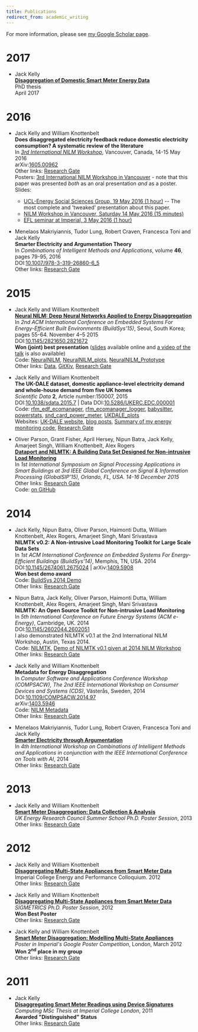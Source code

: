 ```yaml
---
title: Publications
redirect_from: academic_writing
---
```


For more information, please see [my Google Scholar page](https://scholar.google.co.uk/citations?hl=en&user=Z9L0TgsAAAAJ&view_op=list_works).

# 2017

* Jack Kelly<br/>
[**Disaggregation of Domestic Smart Meter Energy Data**](/files/writing/jack-kelly-phd-thesis.pdf)<br/>
PhD thesis<br/>
April 2017


# 2016

* Jack Kelly and William Knottenbelt<br/>
**Does disaggregated electricity feedback reduce domestic electricity consumption? A systematic review of the literature**<br/>
In [*3rd International NILM Workshop*](http://nilmworkshop.org/2016/index.html), Vancouver, Canada, 14-15 May 2016<br/>
arXiv:[1605.00962](http://arxiv.org/abs/1605.00962)<br/>
Other links: [Research Gate](https://www.researchgate.net/publication/301816612_Does_disaggregated_electricity_feedback_reduce_domestic_electricity_consumption_A_systematic_review_of_the_literature)<br/>
Posters: [3rd International NILM Workshop in Vancouver](/files/writing/energy-feedback-poster.pdf) - note that this paper was presented *both* as an oral presentation *and* as a poster.<br/>
Slides: 
   * [UCL-Energy Social Sciences Group, 19 May 2016 (1 hour)](http://jackkelly.github.io/UCL_effectiveness_of_disag_talk) -- The most complete and 'tweaked' presentation about this paper.
   * [NILM Workshop in Vancouver, Saturday 14 May 2016 (15 minutes)](http://jackkelly.github.io/NILM_Workshop_talk_2016)
   * [EFL seminar at Imperial, 3 May 2016 (1 hour)](http://jackkelly.github.io/EFL_talk)<br/>


* Menelaos Makriyiannis, Tudor Lung, Robert Craven, Francesca Toni and Jack Kelly<br/>
  **Smarter Electricity and Argumentation Theory**<br/>
  In *Combinations of Intelligent Methods and Applications*, volume **46**, pages 79-95, 2016<br>
  DOI:[10.1007/978-3-319-26860-6_5](http://dx.doi.org/10.1007/978-3-319-26860-6_5)<br/>
  Other links: [Research Gate](https://www.researchgate.net/publication/293488255_Smarter_Electricity_and_Argumentation_Theory)</br>

# 2015

* Jack Kelly and William Knottenbelt<br/>
  **[Neural NILM: Deep Neural Networks Applied to Energy Disaggregation](/files/writing/neural_nilm.pdf)**<br/>
  In *2nd ACM International Conference on Embedded Systems For Energy-Efficient Built Environments (BuildSys'15)*, Seoul, South Korea; pages 55-64.  November 4–5 2015<br/>
  DOI:[10.1145/2821650.2821672](http://dx.doi.org/10.1145/2821650.2821672)<br/>
  **Won (joint) best presentation** ([slides](http://jackkelly.github.io/BuildSys_2015_NeuralNILM) available online and [a video of the talk](https://www.youtube.com/watch?v=PC60fysLScg) is also available)<br/>
  Code: [NeuralNILM](https://github.com/jackKelly/neuralnilm), [NeuralNILM_plots](https://github.com/JackKelly/neuralnilm_plots), [NeuralNILM_Prototype](https://github.com/JackKelly/neuralnilm_prototype)<br/>
Other links: [Data](http://www.doc.ic.ac.uk/~dk3810/neuralnilm/), [GitXiv](http://gitxiv.com/posts/o4raoYX2HLyCfnCZs/neural-nilm),
  [Research Gate](https://www.researchgate.net/publication/280329746_Neural_NILM_Deep_Neural_Networks_Applied_to_Energy_Disaggregation)

* Jack Kelly and William Knottenbelt<br/>
  **The UK-DALE dataset, domestic appliance-level electricity demand and whole-house demand from five UK homes**<br/>
  *Scientific Data* **2**, Article number:150007, 2015<br/>
  DOI:[10.1038/sdata.2015.7](http://dx.doi.org/10.1038/sdata.2015.7) | Data DOI:[10.5286/UKERC.EDC.000001](http://dx.doi.org/10.5286/UKERC.EDC.000001)<br/>
  Code: [rfm_edf_ecomanager](https://github.com/JackKelly/rfm_edf_ecomanager), [rfm_ecomanager_logger](https://github.com/JackKelly/rfm_ecomanager_logger/), [babysitter](https://github.com/JackKelly/babysitter), [powerstats](https://github.com/JackKelly/powerstats), [snd_card_power_meter](https://github.com/JackKelly/snd_card_power_meter), [UKDALE_plots](https://github.com/JackKelly/ukdale_plots)<br/>
  Websites: [UK-DALE website](http://www.doc.ic.ac.uk/~dk3810/data/), [blog posts](/taxonomy/term/121), [Summary of my energy monitoring code](/summary_of_my_energy_monitoring_code), [Research Gate](https://www.researchgate.net/publication/261289463_The_UK-DALE_dataset_domestic_appliance-level_electricity_demand_and_whole-house_demand_from_five_UK_homes)

* Oliver Parson, Grant Fisher, April Hersey, Nipun Batra, Jack Kelly, Amarjeet Singh, William Knottenbelt, Alex Rogers<br/>
  **[Dataport and NILMTK: A Building Data Set Designed for Non-intrusive Load Monitoring](http://eprints.soton.ac.uk/381304/)**<br/>
  In *1st International Symposium on Signal Processing Applications in Smart Buildings at 3rd IEEE Global Conference on Signal & Information Processing (GlobalSIP'15), Orlando, FL, USA. 14-16 December 2015*<br/>
  Other links: [Research Gate](https://www.researchgate.net/publication/281538210_Dataport_and_NILMTK_A_Building_Data_Set_Designed_for_Non-intrusive_Load_Monitoring)<br/>
  Code:  [on GitHub](https://github.com/nilmtk/nilmtk/tree/master/nilmtk/dataset_converters/dataport)

# 2014

* Jack Kelly, Nipun Batra, Oliver Parson, Haimonti Dutta, William Knottenbelt, Alex Rogers, Amarjeet Singh, Mani Srivastava<br/>
  **NILMTK v0.2: A Non-intrusive Load Monitoring Toolkit for Large Scale Data Sets**<br/>
  In *1st ACM International Conference on Embedded Systems For Energy-Efficient Buildings (BuildSys'14)*, Memphis, TN, USA. 2014<br/>
  DOI:[10.1145/2674061.2675024](http://dx.doi.org/10.1145/2674061.2675024) | arXiv:[1409.5908](http://arxiv.org/abs/1409.5908)<br/>
   **Won best demo award**<br/>
   Code: [BuildSys 2014 Demo](http://nbviewer.ipython.org/github/nilmtk/nilmtk/blob/master/notebooks/BuildSys_2014_demo.ipynb)<br/>
  Other links: [Research Gate](https://www.researchgate.net/publication/265967167_NILMTK_v02_A_Non-intrusive_Load_Monitoring_Toolkit_for_Large_Scale_Data_Sets)

* Nipun Batra, Jack Kelly, Oliver Parson, Haimonti Dutta, William Knottenbelt, Alex Rogers, Amarjeet Singh, Mani Srivastava<br/>
  **NILMTK: An Open Source Toolkit for Non-intrusive Load Monitoring**<br/>
  In *5th International Conference on Future Energy Systems (ACM e-Energy)*, Cambridge, UK. 2014<br/>
  DOI:[10.1145/2602044.2602051](http://dx.doi.org/10.1145/2602044.2602051)<br/>
  I also demonstrated NILMTK v0.1 at the 2nd International NILM Workshop, Austin, Texas 2014.<br/>
  Code: [NILMTK](http://nilmtk.github.io/), [Demo of NILMTK v0.1 given at 2014 NILM Workshop](http://nbviewer.ipython.org/github/nilmtk/nilmtk/blob/master/notebooks/NILM_Workshop_2014_demo.ipynb)<br/>
  Other links: [Research Gate](https://www.researchgate.net/publication/261673114_NILMTK_An_open_source_toolkit_for_non-intrusive_load_monitoring)

* Jack Kelly and William Knottenbelt<br/>
  **Metadata for Energy Disaggregation**<br/>
  In *Computer Software and Applications Conference Workshop (COMPSACW), The 2nd IEEE International Workshop on Consumer Devices and Systems (CDS)*, Västerås, Sweden, 2014<br/>
  DOI:[10.1109/COMPSACW.2014.97](http://dx.doi.org/10.1109/COMPSACW.2014.97)<br/>
  arXiv:[1403.5946](http://arxiv.org/abs/1403.5946)<br/>
  Code:  [NILM Metadata](https://github.com/nilmtk/nilm_metadata)<br/>
  Other links: [Research Gate](https://www.researchgate.net/publication/261066138_Metadata_for_Energy_Disaggregation)

* Menelaos Makriyiannis, Tudor Lung, Robert Craven, Francesca Toni and Jack Kelly<br/>
  [**Smarter Electricity through Argumentation**](http://robertcraven.org/papers/2014_elec.pdf)<br/>
  In *4th International Workshop on Combinations of Intelligent Methods and Applications in conjunction with the IEEE International Conference on Tools with AI*, 2014<br/>
  Other links: [Research Gate](https://www.researchgate.net/publication/293488257_Smarter_Electricity_through_Argumentation)

# 2013

* Jack Kelly and William Knottenbelt<br/>
  **[Smart Meter Disaggregation: Data Collection & Analysis](http://www.doc.ic.ac.uk/~dk3810/writing/UKERC_poster2013_v2.pdf)**<br/>
  *UK Energy Research Council Summer School Ph.D. Poster Session*, 2013<br/>
  Other links: [Research Gate](https://www.researchgate.net/publication/293794118_Smart_Meter_Disaggregation_Data_Collection_Analysis)

# 2012

* Jack Kelly and William Knottenbelt<br/>
  [**Disaggregating Multi-State Appliances from Smart Meter Data**](http://harder.me.uk/sigmeperf12/student_poster/SIGMETRICS2012_Poster_Abstract_Kelly.pdf)<br/>
  Imperial College Energy and Performance Colloquium. 2012<br/>
  Other links: [Research Gate](https://www.researchgate.net/publication/293488368_Disaggregating_Multi-State_Appliances_from_Smart_Meter_Data)

* Jack Kelly and William Knottenbelt<br/>
  **[Disaggregating Multi-State Appliances from Smart Meter Data](http://www.sigmetrics.org/sigmetrics2012/student_poster/SIGMETRICS2012_Poster_Abstract_Kelly.pdf)**<br/>
  *SIGMETRICS Ph.D. Poster Session*, 2012<br/>
  **Won Best Poster**<br/>
  Other links: [Research Gate](https://www.researchgate.net/publication/293488371_Disaggregating_Multi-State_Appliances_from_Smart_Meter_Data)

* Jack Kelly and William Knottenbelt<br/>
  **[Smart Meter Disaggregation: Modelling Multi-State Appliances](/files/writing/googlePosterJackKelly2012lessText.pdf)**<br/>
  *Poster in Imperial's Google Poster Competition*, London, March 2012<br/>
  **Won 2<sup>nd</sup> place in my group**<br/>
  Other links: [Research Gate](https://www.researchgate.net/publication/293793997_Smart_Meter_Disaggregation_Modelling_Multi-State_Appliances)

# 2011

* Jack Kelly<br/>
  **[Disaggregating Smart Meter Readings using Device Signatures](http://www.doc.ic.ac.uk/teaching/distinguished-projects/2011/d.kelly.pdf)**<br/>
  *Computing MSc Thesis at Imperial College London*, 2011<br/>
  **Awarded "Distinguished" Status**<br/>
  Other links: [Research Gate](https://www.researchgate.net/publication/293488364_Disaggregating_Smart_Meter_Readings_Using_Device_Signatures)